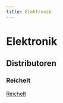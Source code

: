 ```yaml
---
title: Elektronik
---
```


# Elektronik

## Distributoren

### Reichelt

[Reichelt](http://partners.webmasterplan.com/click.asp?ref=856043&site=8948&type=text&tnb=38)